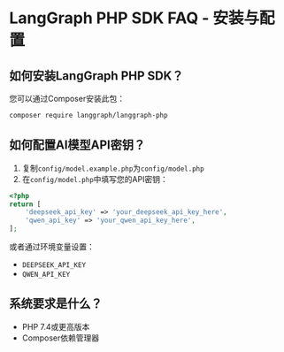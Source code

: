 # LangGraph PHP SDK FAQ - 安装与配置

## 如何安装LangGraph PHP SDK？
您可以通过Composer安装此包：

```bash
composer require langgraph/langgraph-php
```

## 如何配置AI模型API密钥？
1. 复制`config/model.example.php`为`config/model.php`
2. 在`config/model.php`中填写您的API密钥：

```php
<?php
return [
    'deepseek_api_key' => 'your_deepseek_api_key_here',
    'qwen_api_key' => 'your_qwen_api_key_here',
];
```

或者通过环境变量设置：
- `DEEPSEEK_API_KEY`
- `QWEN_API_KEY`

## 系统要求是什么？
- PHP 7.4或更高版本
- Composer依赖管理器